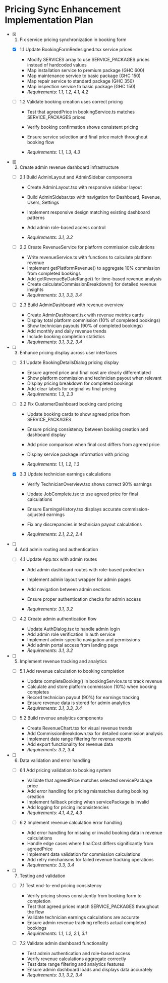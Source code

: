 # Pricing Sync Enhancement Implementation Plan

- [x] 1. Fix service pricing synchronization in booking form

  - [x] 1.1 Update BookingFormRedesigned.tsx service prices


    - Modify SERVICES array to use SERVICE_PACKAGES prices instead of hardcoded values
    - Map installation service to premium package (GHC 600)
    - Map maintenance service to basic package (GHC 150) 
    - Map repair service to standard package (GHC 350)
    - Map inspection service to basic package (GHC 150)
    - _Requirements: 1.1, 1.2, 4.1, 4.2_



  - [ ] 1.2 Validate booking creation uses correct pricing
    - Test that agreedPrice in bookingService.ts matches SERVICE_PACKAGES prices

    - Verify booking confirmation shows consistent pricing



    - Ensure service selection and final price match throughout booking flow
    - _Requirements: 1.1, 1.3, 4.3_

- [x] 2. Create admin revenue dashboard infrastructure


  - [ ] 2.1 Build AdminLayout and AdminSidebar components
    - Create AdminLayout.tsx with responsive sidebar layout
    - Build AdminSidebar.tsx with navigation for Dashboard, Revenue, Users, Settings
    - Implement responsive design matching existing dashboard patterns
    - Add admin role-based access control


    - _Requirements: 3.1, 3.2_

  - [ ] 2.2 Create RevenueService for platform commission calculations
    - Write revenueService.ts with functions to calculate platform revenue
    - Implement getPlatformRevenue() to aggregate 10% commission from completed bookings
    - Add getRevenueByDateRange() for time-based revenue analysis
    - Create calculateCommissionBreakdown() for detailed revenue insights
    - _Requirements: 3.1, 3.3, 3.4_

  - [ ] 2.3 Build AdminDashboard with revenue overview
    - Create AdminDashboard.tsx with revenue metrics cards
    - Display total platform commission (10% of completed bookings)
    - Show technician payouts (90% of completed bookings)
    - Add monthly and daily revenue trends
    - Include booking completion statistics
    - _Requirements: 3.1, 3.2, 3.4_

- [ ] 3. Enhance pricing display across user interfaces
  - [ ] 3.1 Update BookingDetailsDialog pricing display
    - Ensure agreed price and final cost are clearly differentiated
    - Show platform commission and technician payout when relevant
    - Display pricing breakdown for completed bookings
    - Add clear labels for original vs final pricing
    - _Requirements: 1.3, 2.3_

  - [ ] 3.2 Fix CustomerDashboard booking card pricing
    - Update booking cards to show agreed price from SERVICE_PACKAGES

    - Ensure pricing consistency between booking creation and dashboard display


    - Add price comparison when final cost differs from agreed price
    - Display service package information with pricing
    - _Requirements: 1.1, 1.2, 1.3_

  - [x] 3.3 Update technician earnings calculations


    - Verify TechnicianOverview.tsx shows correct 90% earnings
    - Update JobComplete.tsx to use agreed price for final calculations
    - Ensure EarningsHistory.tsx displays accurate commission-adjusted earnings
    - Fix any discrepancies in technician payout calculations


    - _Requirements: 2.1, 2.2, 2.4_



- [ ] 4. Add admin routing and authentication
  - [ ] 4.1 Update App.tsx with admin routes
    - Add admin dashboard routes with role-based protection
    - Implement admin layout wrapper for admin pages


    - Add navigation between admin sections
    - Ensure proper authentication checks for admin access
    - _Requirements: 3.1, 3.2_

  - [ ] 4.2 Create admin authentication flow
    - Update AuthDialog.tsx to handle admin login
    - Add admin role verification in auth service
    - Implement admin-specific navigation and permissions
    - Add admin portal access from landing page
    - _Requirements: 3.1, 3.2_

- [ ] 5. Implement revenue tracking and analytics
  - [ ] 5.1 Add revenue calculation to booking completion
    - Update completeBooking() in bookingService.ts to track revenue
    - Calculate and store platform commission (10%) when booking completes
    - Record technician payout (90%) for earnings tracking
    - Ensure revenue data is stored for admin analytics
    - _Requirements: 3.1, 3.3, 3.4_

  - [ ] 5.2 Build revenue analytics components
    - Create RevenueChart.tsx for visual revenue trends
    - Add CommissionBreakdown.tsx for detailed commission analysis
    - Implement date range filtering for revenue reports
    - Add export functionality for revenue data
    - _Requirements: 3.2, 3.4_

- [ ] 6. Data validation and error handling
  - [ ] 6.1 Add pricing validation to booking system
    - Validate that agreedPrice matches selected servicePackage price
    - Add error handling for pricing mismatches during booking creation
    - Implement fallback pricing when servicePackage is invalid
    - Add logging for pricing inconsistencies
    - _Requirements: 4.1, 4.2, 4.3_

  - [ ] 6.2 Implement revenue calculation error handling
    - Add error handling for missing or invalid booking data in revenue calculations
    - Handle edge cases where finalCost differs significantly from agreedPrice
    - Implement data validation for commission calculations
    - Add retry mechanisms for failed revenue tracking operations
    - _Requirements: 3.3, 3.4_

- [ ] 7. Testing and validation
  - [ ] 7.1 Test end-to-end pricing consistency
    - Verify pricing shows consistently from booking form to completion
    - Test that agreed prices match SERVICE_PACKAGES throughout the flow
    - Validate technician earnings calculations are accurate
    - Ensure admin revenue tracking reflects actual completed bookings
    - _Requirements: 1.1, 1.2, 2.1, 3.1_

  - [ ] 7.2 Validate admin dashboard functionality
    - Test admin authentication and role-based access
    - Verify revenue calculations aggregate correctly
    - Test date range filtering and analytics features
    - Ensure admin dashboard loads and displays data accurately
    - _Requirements: 3.1, 3.2, 3.4_